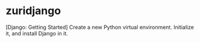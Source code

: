 # zuridjango
[Django: Getting Started]
Create a new Python virtual environment.
Initialize it, and install Django in it.
